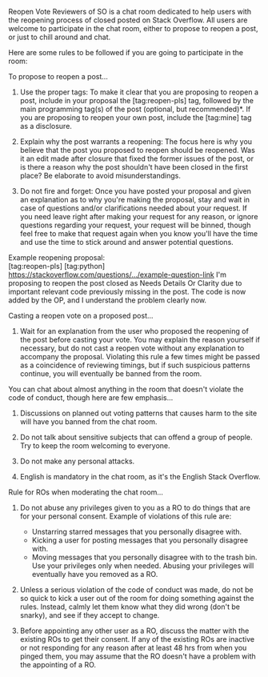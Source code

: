 Reopen Vote Reviewers of SO is a chat room dedicated to help users with the reopening process of closed posted on Stack Overflow. 
All users are welcome to participate in the chat room, either to propose to reopen a post, or just to chill around and chat.

Here are some rules to be followed if you are going to participate in the room:

To propose to reopen a post...

   1) Use the proper tags:
      To make it clear that you are proposing to reopen a post, include in your proposal the [tag:reopen-pls] tag, 
      followed by the main programming tag(s) of the post (optional, but recommended)*.
      If you are proposing to reopen your own post, include the [tag:mine] tag as a disclosure.

   2) Explain why the post warrants a reopening:
      The focus here is why you believe that the post you proposed to reopen should be reopened.
      Was it an edit made after closure that fixed the former issues of the post, or is there a reason why the post shouldn't have been closed in the first place? 
      Be elaborate to avoid misunderstandings.

   3) Do not fire and forget:
      Once you have posted your proposal and given an explanation as to why you're making the proposal, 
      stay and wait in case of questions and/or clarifications needed about your request.
      If you need leave right after making your request for any reason, or ignore questions regarding your request, your request will be binned, 
      though feel free to make that request again when you know you'll have the time and use the time to stick around and answer potential questions.
      
   Example reopening proposal:   
      [tag:reopen-pls] [tag:python] https://stackoverflow.com/questions/.../example-question-link
      I'm proposing to reopen the post closed as Needs Details Or Clarity due to important relevant code previously missing in the post.
      The code is now added by the OP, and I understand the problem clearly now.

Casting a reopen vote on a proposed post...

   1) Wait for an explanation from the user who proposed the reopening of the post before casting your vote. 
      You may explain the reason yourself if necessary, but do not cast a reopen vote without any explanation to accompany the proposal.
      Violating this rule a few times might be passed as a coincidence of reviewing timings, but if such suspicious patterns continue,
      you will eventually be banned from the room.
      
You can chat about almost anything in the room that doesn't violate the code of conduct, though here are few emphasis...

   1) Discussions on planned out voting patterns that causes harm to the site will have you banned from the chat room.
   
   2) Do not talk about sensitive subjects that can offend a group of people. Try to keep the room welcoming to everyone.
   
   3) Do not make any personal attacks.
   
   4) English is mandatory in the chat room, as it's the English Stack Overflow.
   
Rule for ROs when moderating the chat room...

   1) Do not abuse any privileges given to you as a RO to do things that are for your personal consent.
      Example of violations of this rule are: 
       - Unstarring starred messages that you personally disagree with.
       - Kicking a user for posting messages that you personally disagree with.
       - Moving messages that you personally disagree with to the trash bin.
      Use your privileges only when needed. Abusing your privileges will eventually have you removed as a RO.
   
   2) Unless a serious violation of the code of conduct was made, 
      do not be so quick to kick a user out of the room for doing something against the rules.
      Instead, calmly let them know what they did wrong (don't be snarky), and see if they accept to change.
      
   3) Before appointing any other user as a RO, discuss the matter with the existing ROs to get their consent.
      If any of the existing ROs are inactive or not responding for any reason after at least 48 hrs from when you pinged them,
      you may assume that the RO doesn't have a problem with the appointing of a RO.
